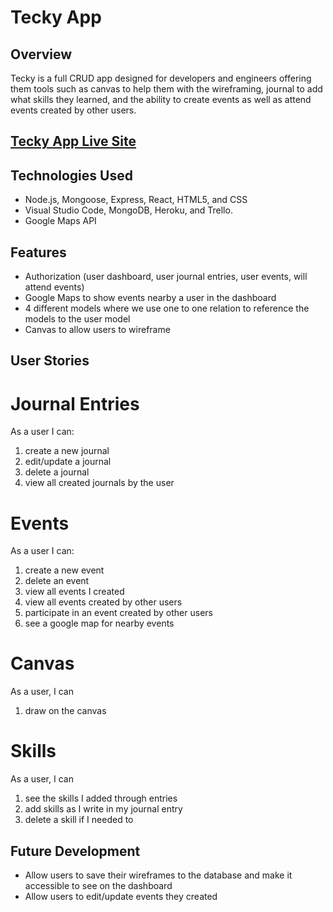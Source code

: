 # Tecky App

## Overview

Tecky is a full CRUD app designed for developers and engineers offering them tools such as canvas to help them with the wireframing, journal to add what skills they learned, and the ability to create events as well as attend events created by other users.

## [Tecky App Live Site](https://techjournalclient.herokuapp.com/dashboard)

## Technologies Used

- Node.js, Mongoose, Express, React, HTML5, and CSS
- Visual Studio Code, MongoDB, Heroku, and Trello.
- Google Maps API

## Features

- Authorization (user dashboard, user journal entries, user events, will attend events)
- Google Maps to show events nearby a user in the dashboard
- 4 different models where we use one to one relation to reference the models to the user model
- Canvas to allow users to wireframe

## User Stories

# Journal Entries

As a user I can:

1. create a new journal
2. edit/update a journal
3. delete a journal
4. view all created journals by the user

# Events

As a user I can:

1. create a new event
2. delete an event
3. view all events I created
4. view all events created by other users
5. participate in an event created by other users
6. see a google map for nearby events

# Canvas

As a user, I can

1. draw on the canvas

# Skills

As a user, I can

1. see the skills I added through entries
2. add skills as I write in my journal entry
3. delete a skill if I needed to

## Future Development

- Allow users to save their wireframes to the database and make it accessible to see on the dashboard
- Allow users to edit/update events they created
